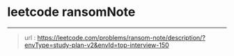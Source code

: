 # leetcode ransomNote
---
> url : https://leetcode.com/problems/ransom-note/description/?envType=study-plan-v2&envId=top-interview-150
